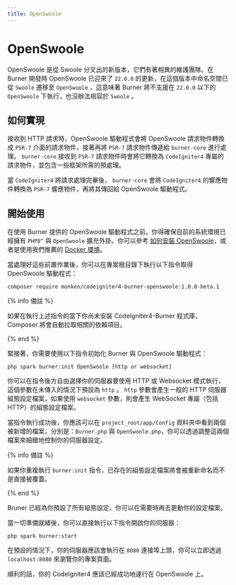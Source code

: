 ```yaml
---
title: OpenSwoole
---
```


# OpenSwoole

OpenSwoole 是從 Swoole 分叉出的新版本，它們有著相異的維護團隊。在 Burner 開發時 OpenSwoole 已迎來了 `22.0.0` 的更新，在這個版本中命名空間已從 `Swoole` 遷移至 `OpenSwoole` ，這意味著 Burner 將不支援在 `22.0.0` 以下的 `OpenSwoole` 下執行，也沒辦法相容於 `Swoole` 。

## 如何實現

接收到 HTTP 請求時，OpenSwoole 驅動程式會將 OpenSwoole 請求物件轉換成 `PSR-7` 介面的請求物件，接著再將 `PSR-7` 請求物件傳遞給 `burner-core` 進行處理。 `burner-core` 接收到 `PSR-7` 請求物件時會將它轉換為 `CodeIgniter4` 專屬的請求物件，並包含一些框架所需的預處理。

當 `CodeIgniter4` 將請求處理完畢後， `burner-core` 會將 `CodeIgniter4` 的響應物件轉換為 `PSR-7` 響應物件，再將其傳回給 OpenSwoole 驅動程式。

## 開始使用

在使用 Burner 提供的 OpenSwoole 驅動程式之前，你得確保目前的系統環境已經擁有 `PHP8^` 與 `OpenSwoole` 擴充外掛。你可以參考 [如何安裝 OpenSwoole](https://openswoole.com/docs/get-started/installation)，或者是使用我們推薦的 [Docker 環境](/general/docker)。

當處理好這些前置作業後，你可以在專案根目錄下執行以下指令取得 OpenSwoole 驅動程式：

```
composer require monken/codeigniter4-burner-openswoole:1.0.0-beta.1
```

{% info 備註 %}

如果在執行上述指令的當下你尚未安裝 CodeIgniter4-Burner 程式庫，Composer 將會自動拉取相關的依賴項目。

{% end %}

緊接著，你需要使用以下指令初始化 Burner 與 OpenSwoole 驅動程式：

```
php spark burner:init OpenSwoole [http or websocket]
```

你可以在指令後方自由選擇你的伺服器要使用 HTTP 或 Websocket 模式執行，這個參數在未傳入的情況下預設為 `http` 。 `http` 參數會產生一般的 HTTP 伺服器組態設定檔案，如果使用 `websocket` 參數，則會產生 WebSocket 專屬（包括 HTTP）的組態設定檔案。

當指令執行成功後，你應該可以在 `project_root/app/Config` 資料夾中看到兩個被新增的檔案，分別是：`Burner.php` 與 `OpenSwoole.php`，你可以透過調整這兩個檔案來細緻地控制你的伺服器設定。

{% info 備註 %}

如果你重複執行 `burner:init` 指令，已存在的組態設定檔案將會被重新命名而不是直接被覆蓋。

{% end %}

Bruner 已經為你預設了所有組態設定，你可以在需要時再去更動你的設定檔案。

當一切準備就緒後，你可以直接執行以下指令開啟你的伺服器：

```
php spark burner:start
```

在預設的情況下，你的伺服器應該會執行在 `8080` 連接埠上頭，你可以立即透過 `localhost:8080` 來瀏覽你的專案頁面。

順利的話，你的 CodeIgniter4 應該已經成功地運行在 OpenSwoole 上。
